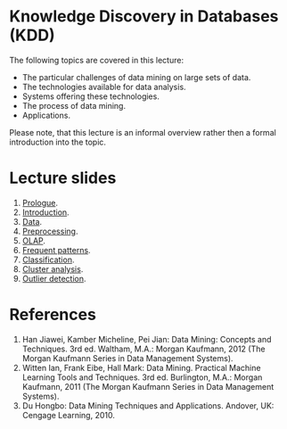 # Knowledge Discovery in Databases (KDD)
The following topics are covered in this lecture:
- The particular challenges of data mining on large sets of data.
- The technologies available for data analysis.
- Systems offering these technologies.
- The process of data mining.
- Applications.

Please note, that this lecture is an informal overview rather then a formal introduction into the topic.

# Lecture slides
1. [Prologue](https://karhunenloeve.github.io/KnowDisc/pdfs/lecture1.pdf).
2. [Introduction](https://karhunenloeve.github.io/KnowDisc/pdfs/lecture2.pdf).
3. [Data](https://karhunenloeve.github.io/KnowDisc/pdfs/lecture3.pdf).
4. [Preprocessing](https://karhunenloeve.github.io/KnowDisc/pdfs/lecture4.pdf).
5. [OLAP](https://karhunenloeve.github.io/KnowDisc/pdfs/lecture5.pdf).
6. [Frequent patterns](https://karhunenloeve.github.io/KnowDisc/pdfs/lecture6.pdf).
7. [Classification](https://karhunenloeve.github.io/KnowDisc/pdfs/lecture7.pdf).
8. [Cluster analysis](https://karhunenloeve.github.io/KnowDisc/pdfs/lecture8.pdf).
9. [Outlier detection](https://karhunenloeve.github.io/KnowDisc/pdfs/lecture9.pdf).

# References
1. Han Jiawei, Kamber Micheline, Pei Jian: Data Mining: Concepts and Techniques. 3rd ed. Waltham, M.A.: Morgan Kaufmann, 2012 (The Morgan Kaufmann Series in Data Management Systems).
2. Witten Ian, Frank Eibe, Hall Mark: Data Mining. Practical Machine Learning Tools and Techniques. 3rd ed. Burlington, M.A.: Morgan Kaufmann, 2011 (The Morgan Kaufmann Series in Data Management Systems).
3. Du Hongbo: Data Mining Techniques and Applications. Andover, UK: Cengage Learning, 2010.
